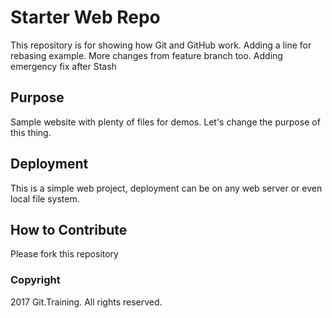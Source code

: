 # Starter Web Repo

This repository is for showing how Git and GitHub work. Adding a line for rebasing example.
More changes from feature branch too. Adding emergency fix after Stash

## Purpose

Sample website with plenty of files for demos.
Let's change the purpose of this thing.

## Deployment

This is a simple web project, deployment can be on any web server or even local file system.

## How to Contribute

Please fork this repository

### Copyright

2017 Git.Training. All rights reserved.